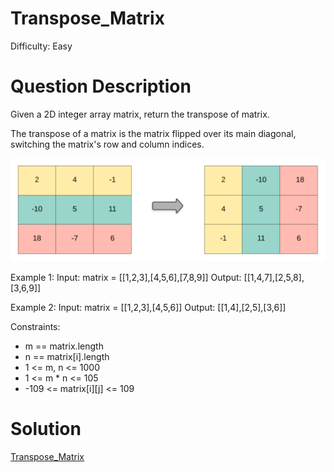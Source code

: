 
# Transpose_Matrix

Difficulty: Easy

# Question Description

Given a 2D integer array matrix, return the transpose of matrix.

The transpose of a matrix is the matrix flipped over its main diagonal, switching the matrix's row and column indices.

![alt text](image.png)

Example 1:
Input: matrix = [[1,2,3],[4,5,6],[7,8,9]]
Output: [[1,4,7],[2,5,8],[3,6,9]]

Example 2:
Input: matrix = [[1,2,3],[4,5,6]]
Output: [[1,4],[2,5],[3,6]]

Constraints:

- m == matrix.length
- n == matrix[i].length
- 1 <= m, n <= 1000
- 1 <= m * n <= 105
- -109 <= matrix[i][j] <= 109

# Solution

[Transpose_Matrix]([867]Transpose_Matrix.py)

    